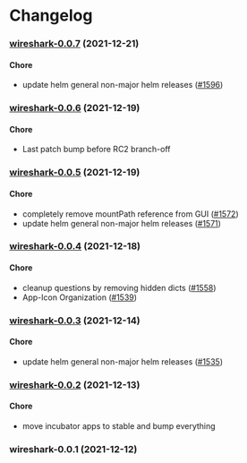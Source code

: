 # Changelog<br>


<a name="wireshark-0.0.7"></a>
### [wireshark-0.0.7](https://github.com/truecharts/apps/compare/wireshark-0.0.6...wireshark-0.0.7) (2021-12-21)

#### Chore

* update helm general non-major helm releases ([#1596](https://github.com/truecharts/apps/issues/1596))



<a name="wireshark-0.0.6"></a>
### [wireshark-0.0.6](https://github.com/truecharts/apps/compare/wireshark-0.0.5...wireshark-0.0.6) (2021-12-19)

#### Chore

* Last patch bump before RC2 branch-off



<a name="wireshark-0.0.5"></a>
### [wireshark-0.0.5](https://github.com/truecharts/apps/compare/wireshark-0.0.4...wireshark-0.0.5) (2021-12-19)

#### Chore

* completely remove mountPath reference from GUI ([#1572](https://github.com/truecharts/apps/issues/1572))
* update helm general non-major helm releases ([#1571](https://github.com/truecharts/apps/issues/1571))



<a name="wireshark-0.0.4"></a>
### [wireshark-0.0.4](https://github.com/truecharts/apps/compare/wireshark-0.0.3...wireshark-0.0.4) (2021-12-18)

#### Chore

* cleanup questions by removing hidden dicts ([#1558](https://github.com/truecharts/apps/issues/1558))
* App-Icon Organization ([#1539](https://github.com/truecharts/apps/issues/1539))



<a name="wireshark-0.0.3"></a>
### [wireshark-0.0.3](https://github.com/truecharts/apps/compare/wireshark-0.0.2...wireshark-0.0.3) (2021-12-14)

#### Chore

* update helm general non-major helm releases ([#1535](https://github.com/truecharts/apps/issues/1535))



<a name="wireshark-0.0.2"></a>
### [wireshark-0.0.2](https://github.com/truecharts/apps/compare/wireshark-0.0.1...wireshark-0.0.2) (2021-12-13)

#### Chore

* move incubator apps to stable and bump everything



<a name="wireshark-0.0.1"></a>
### wireshark-0.0.1 (2021-12-12)
